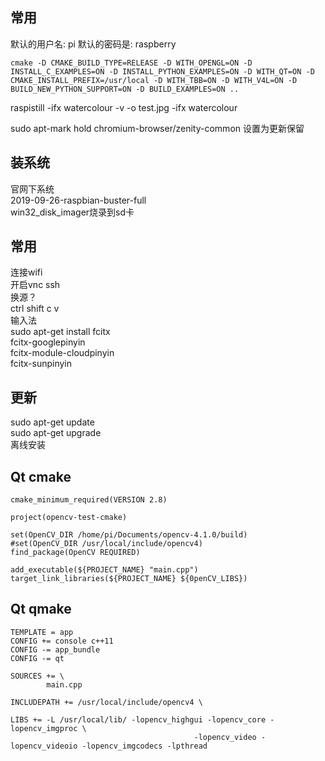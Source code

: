 ## 常用
默认的用户名: pi
默认的密码是: raspberry
```
cmake -D CMAKE_BUILD_TYPE=RELEASE -D WITH_OPENGL=ON -D INSTALL_C_EXAMPLES=ON -D INSTALL_PYTHON_EXAMPLES=ON -D WITH_QT=ON -D CMAKE_INSTALL_PREFIX=/usr/local -D WITH_TBB=ON -D WITH_V4L=ON -D BUILD_NEW_PYTHON_SUPPORT=ON -D BUILD_EXAMPLES=ON ..
```
raspistill -ifx watercolour -v -o test.jpg
-ifx watercolour

sudo apt-mark hold chromium-browser/zenity-common	设置为更新保留
## 装系统
官网下系统  
2019-09-26-raspbian-buster-full     
win32_disk_imager烧录到sd卡
## 常用
连接wifi    
开启vnc ssh     
换源？  
ctrl shift c v  
输入法      
sudo apt-get install fcitx      
fcitx-googlepinyin   
fcitx-module-cloudpinyin         
fcitx-sunpinyin
## 更新
sudo apt-get update     
sudo apt-get upgrade        
离线安装
## Qt cmake
```
cmake_minimum_required(VERSION 2.8)

project(opencv-test-cmake)

set(OpenCV_DIR /home/pi/Documents/opencv-4.1.0/build)
#set(OpenCV_DIR /usr/local/include/opencv4)
find_package(OpenCV REQUIRED)

add_executable(${PROJECT_NAME} "main.cpp")
target_link_libraries(${PROJECT_NAME} ${0penCV_LIBS})
```
## Qt qmake
```
TEMPLATE = app
CONFIG += console c++11
CONFIG -= app_bundle
CONFIG -= qt

SOURCES += \
        main.cpp

INCLUDEPATH += /usr/local/include/opencv4 \

LIBS += -L /usr/local/lib/ -lopencv_highgui -lopencv_core -lopencv_imgproc \
                                         -lopencv_video -lopencv_videoio -lopencv_imgcodecs -lpthread
```

